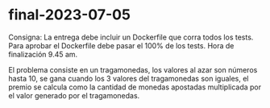 # final-2023-07-05 #

Consigna:
La entrega debe incluir un Dockerfile que corra todos los tests. Para aprobar el Dockerfile debe pasar el 100% de los tests. Hora de finalización 9.45 am.

El problema consiste en un tragamonedas, los valores al azar son números hasta 10, se gana cuando los 3 valores del tragamonedas son iguales, el premio se calcula como la cantidad de monedas apostadas multiplicada por el valor generado por el tragamonedas.